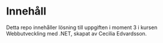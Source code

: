 # Innehåll

Detta repo innehåller lösning till uppgiften i moment 3 i kursen Webbutveckling med .NET, skapat av Cecilia Edvardsson. 
